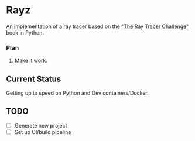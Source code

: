 # Rayz

An implementation of a ray tracer based on the ["The Ray Tracer Challenge"](https://pragprog.com/book/jbtracer/the-ray-tracer-challenge) book in Python.

### Plan

1. Make it work.

## Current Status

Getting up to speed on Python and Dev containers/Docker.

## TODO
- [ ] Generate new project
- [ ] Set up CI/build pipeline
